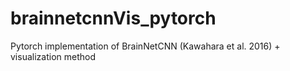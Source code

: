 # brainnetcnnVis_pytorch
Pytorch implementation of BrainNetCNN (Kawahara et al. 2016) + visualization method
